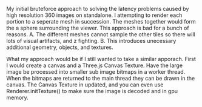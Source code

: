My initial bruteforce approach to solving the latency problems caused by high resolution 360 images on standalone. I attempting to render each portion to a seperate mesh in succession. The meshes together would form the a sphere surrounding the viewer. This approach is bad for a bunch of reasons. A. The different meshes cannot sample the other tiles so there will lots of visual artifacts, and z fighting.  B. This introduces unecessary additional geometry, objects, and textures. 

What my approach would be if I still wanted to take a similar apporach. First I would create a canvas and a Three.js Canvas Texture. Have the large image be processed into smaller sub image bitmaps in a worker thread. When the bitmaps are returned to the main thread they can be drawn in the canvas. The Canvas Texture in updated, and you can even use Renderer.initTexture() to make sure the image is decoded and in gpu memory.
